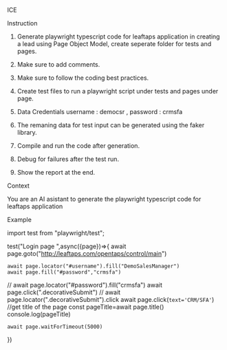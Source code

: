 ICE 


Instruction

1. Generate playwright typescript code for leaftaps application in creating a lead using Page Object Model, create seperate folder for tests and pages.

2. Make sure to add comments.

3. Make sure to follow the coding best practices.

4. Create test files to run a playwright script under tests and pages under page.

5. Data Credentials username : democsr , password : crmsfa 

6. The remaning data for test input can be generated using the faker library.

7. Compile and run the code after generation.

9. Debug for failures after the test run.

10. Show the report at the end.

Context

You are an AI asistant to generate the playwright typescript code for leaftaps application

Example

import test from "playwright/test";

test("Login page ",async({page})=>{
    await page.goto("http://leaftaps.com/opentaps/control/main")

    await page.locator("#username").fill("DemoSalesManager")
    await page.fill("#password","crmsfa")
   // await page.locator("#password").fill("crmsfa")
    await page.click(".decorativeSubmit")
    // await page.locator(".decorativeSubmit").click
    await page.click(`text='CRM/SFA'`)
    //get title of the page
    const pageTitle=await page.title()
    console.log(pageTitle)

    await page.waitForTimeout(5000)

})
